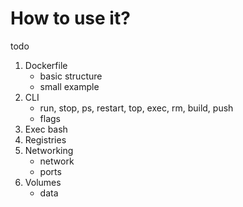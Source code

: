 # How to use it?

todo

1. Dockerfile
    - basic structure
    - small example
2. CLI
    - run, stop, ps, restart, top, exec, rm, build, push
    - flags
3. Exec bash
4. Registries
5. Networking
    - network
    - ports
6. Volumes
    - data

